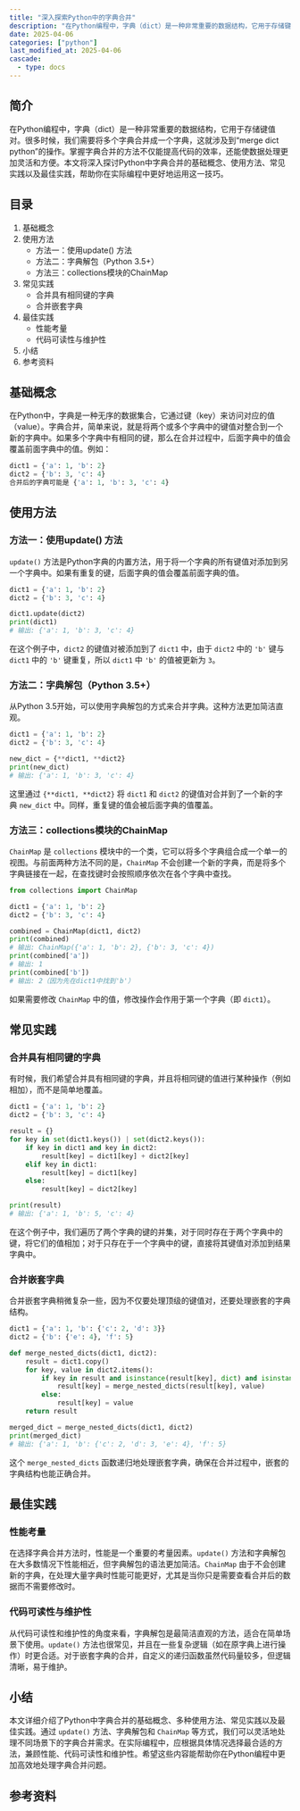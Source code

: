 ```yaml
---
title: "深入探索Python中的字典合并"
description: "在Python编程中，字典（dict）是一种非常重要的数据结构，它用于存储键值对。很多时候，我们需要将多个字典合并成一个字典，这就涉及到“merge dict python”的操作。掌握字典合并的方法不仅能提高代码的效率，还能使数据处理更加灵活和方便。本文将深入探讨Python中字典合并的基础概念、使用方法、常见实践以及最佳实践，帮助你在实际编程中更好地运用这一技巧。"
date: 2025-04-06
categories: ["python"]
last_modified_at: 2025-04-06
cascade:
  - type: docs
---
```



## 简介
在Python编程中，字典（dict）是一种非常重要的数据结构，它用于存储键值对。很多时候，我们需要将多个字典合并成一个字典，这就涉及到“merge dict python”的操作。掌握字典合并的方法不仅能提高代码的效率，还能使数据处理更加灵活和方便。本文将深入探讨Python中字典合并的基础概念、使用方法、常见实践以及最佳实践，帮助你在实际编程中更好地运用这一技巧。

<!-- more -->
## 目录
1. 基础概念
2. 使用方法
    - 方法一：使用update() 方法
    - 方法二：字典解包（Python 3.5+）
    - 方法三：collections模块的ChainMap
3. 常见实践
    - 合并具有相同键的字典
    - 合并嵌套字典
4. 最佳实践
    - 性能考量
    - 代码可读性与维护性
5. 小结
6. 参考资料

## 基础概念
在Python中，字典是一种无序的数据集合，它通过键（key）来访问对应的值（value）。字典合并，简单来说，就是将两个或多个字典中的键值对整合到一个新的字典中。如果多个字典中有相同的键，那么在合并过程中，后面字典中的值会覆盖前面字典中的值。例如：
```python
dict1 = {'a': 1, 'b': 2}
dict2 = {'b': 3, 'c': 4}
合并后的字典可能是 {'a': 1, 'b': 3, 'c': 4}
```

## 使用方法

### 方法一：使用update() 方法
`update()` 方法是Python字典的内置方法，用于将一个字典的所有键值对添加到另一个字典中。如果有重复的键，后面字典的值会覆盖前面字典的值。
```python
dict1 = {'a': 1, 'b': 2}
dict2 = {'b': 3, 'c': 4}

dict1.update(dict2)
print(dict1) 
# 输出: {'a': 1, 'b': 3, 'c': 4}
```
在这个例子中，`dict2` 的键值对被添加到了 `dict1` 中，由于 `dict2` 中的 `'b'` 键与 `dict1` 中的 `'b'` 键重复，所以 `dict1` 中 `'b'` 的值被更新为 `3`。

### 方法二：字典解包（Python 3.5+）
从Python 3.5开始，可以使用字典解包的方式来合并字典。这种方法更加简洁直观。
```python
dict1 = {'a': 1, 'b': 2}
dict2 = {'b': 3, 'c': 4}

new_dict = {**dict1, **dict2}
print(new_dict) 
# 输出: {'a': 1, 'b': 3, 'c': 4}
```
这里通过 `{**dict1, **dict2}` 将 `dict1` 和 `dict2` 的键值对合并到了一个新的字典 `new_dict` 中。同样，重复键的值会被后面字典的值覆盖。

### 方法三：collections模块的ChainMap
`ChainMap` 是 `collections` 模块中的一个类，它可以将多个字典组合成一个单一的视图。与前面两种方法不同的是，`ChainMap` 不会创建一个新的字典，而是将多个字典链接在一起，在查找键时会按照顺序依次在各个字典中查找。
```python
from collections import ChainMap

dict1 = {'a': 1, 'b': 2}
dict2 = {'b': 3, 'c': 4}

combined = ChainMap(dict1, dict2)
print(combined) 
# 输出: ChainMap({'a': 1, 'b': 2}, {'b': 3, 'c': 4})
print(combined['a']) 
# 输出: 1
print(combined['b']) 
# 输出: 2（因为先在dict1中找到'b'）
```
如果需要修改 `ChainMap` 中的值，修改操作会作用于第一个字典（即 `dict1`）。

## 常见实践

### 合并具有相同键的字典
有时候，我们希望合并具有相同键的字典，并且将相同键的值进行某种操作（例如相加），而不是简单地覆盖。
```python
dict1 = {'a': 1, 'b': 2}
dict2 = {'b': 3, 'c': 4}

result = {}
for key in set(dict1.keys()) | set(dict2.keys()):
    if key in dict1 and key in dict2:
        result[key] = dict1[key] + dict2[key]
    elif key in dict1:
        result[key] = dict1[key]
    else:
        result[key] = dict2[key]

print(result) 
# 输出: {'a': 1, 'b': 5, 'c': 4}
```
在这个例子中，我们遍历了两个字典的键的并集，对于同时存在于两个字典中的键，将它们的值相加；对于只存在于一个字典中的键，直接将其键值对添加到结果字典中。

### 合并嵌套字典
合并嵌套字典稍微复杂一些，因为不仅要处理顶级的键值对，还要处理嵌套的字典结构。
```python
dict1 = {'a': 1, 'b': {'c': 2, 'd': 3}}
dict2 = {'b': {'e': 4}, 'f': 5}

def merge_nested_dicts(dict1, dict2):
    result = dict1.copy()
    for key, value in dict2.items():
        if key in result and isinstance(result[key], dict) and isinstance(value, dict):
            result[key] = merge_nested_dicts(result[key], value)
        else:
            result[key] = value
    return result

merged_dict = merge_nested_dicts(dict1, dict2)
print(merged_dict) 
# 输出: {'a': 1, 'b': {'c': 2, 'd': 3, 'e': 4}, 'f': 5}
```
这个 `merge_nested_dicts` 函数递归地处理嵌套字典，确保在合并过程中，嵌套的字典结构也能正确合并。

## 最佳实践

### 性能考量
在选择字典合并方法时，性能是一个重要的考量因素。`update()` 方法和字典解包在大多数情况下性能相近，但字典解包的语法更加简洁。`ChainMap` 由于不会创建新的字典，在处理大量字典时性能可能更好，尤其是当你只是需要查看合并后的数据而不需要修改时。

### 代码可读性与维护性
从代码可读性和维护性的角度来看，字典解包是最简洁直观的方法，适合在简单场景下使用。`update()` 方法也很常见，并且在一些复杂逻辑（如在原字典上进行操作）时更合适。对于嵌套字典的合并，自定义的递归函数虽然代码量较多，但逻辑清晰，易于维护。

## 小结
本文详细介绍了Python中字典合并的基础概念、多种使用方法、常见实践以及最佳实践。通过 `update()` 方法、字典解包和 `ChainMap` 等方式，我们可以灵活地处理不同场景下的字典合并需求。在实际编程中，应根据具体情况选择最合适的方法，兼顾性能、代码可读性和维护性。希望这些内容能帮助你在Python编程中更加高效地处理字典合并问题。

## 参考资料